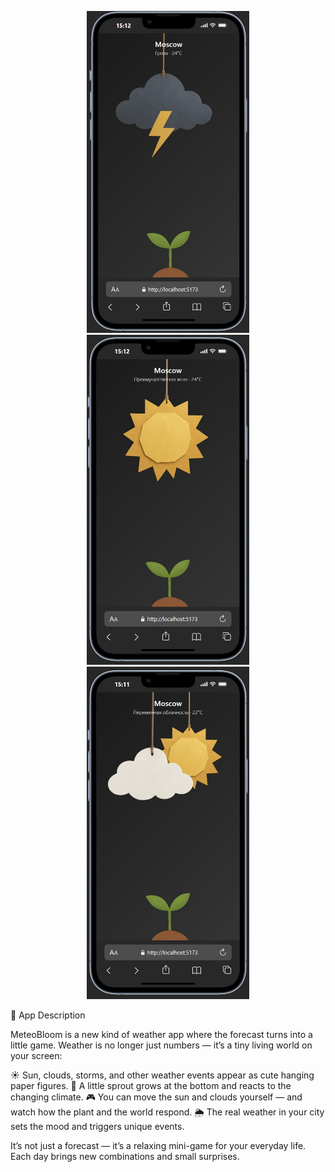 <p align="center">
  <img src="MeteoBloom/docs/screen1.jpg" width="260" alt="Partly Cloudy">
  <img src="MeteoBloom/docs/screen2.jpg"  width="260" alt="Thunderstorm">
  <img src="MeteoBloom/docs/screen3.jpg"        width="260" alt="Sunny">
</p>

<p>
🌱 App Description

MeteoBloom is a new kind of weather app where the forecast turns into a little game.
Weather is no longer just numbers — it’s a tiny living world on your screen:

☀️ Sun, clouds, storms, and other weather events appear as cute hanging paper figures.
🌱 A little sprout grows at the bottom and reacts to the changing climate.
🎮 You can move the sun and clouds yourself — and watch how the plant and the world respond.
🌦️ The real weather in your city sets the mood and triggers unique events.

It’s not just a forecast — it’s a relaxing mini-game for your everyday life. Each day brings new combinations and small surprises.
</p>
